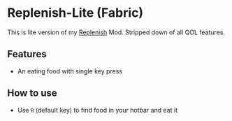 # Replenish-Lite (Fabric)

This is lite version of my [Replenish](https://github.com/Athnei/Replenish) Mod.
Stripped down of all QOL features.

## Features
- An eating food with single key press

## How to use
- Use `R` (default key) to find food in your hotbar and eat it
